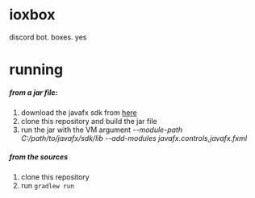 # ioxbox
discord bot. boxes. yes

# running
##### from a jar file:
1. download the javafx sdk from [here](https://gluonhq.com/products/javafx/)
2. clone this repository and build the jar file
3. run the jar with the VM argument *--module-path C:/path/to/javafx/sdk/lib --add-modules javafx.controls,javafx.fxml*

##### from the sources
1. clone this repository
2. run `gradlew run`